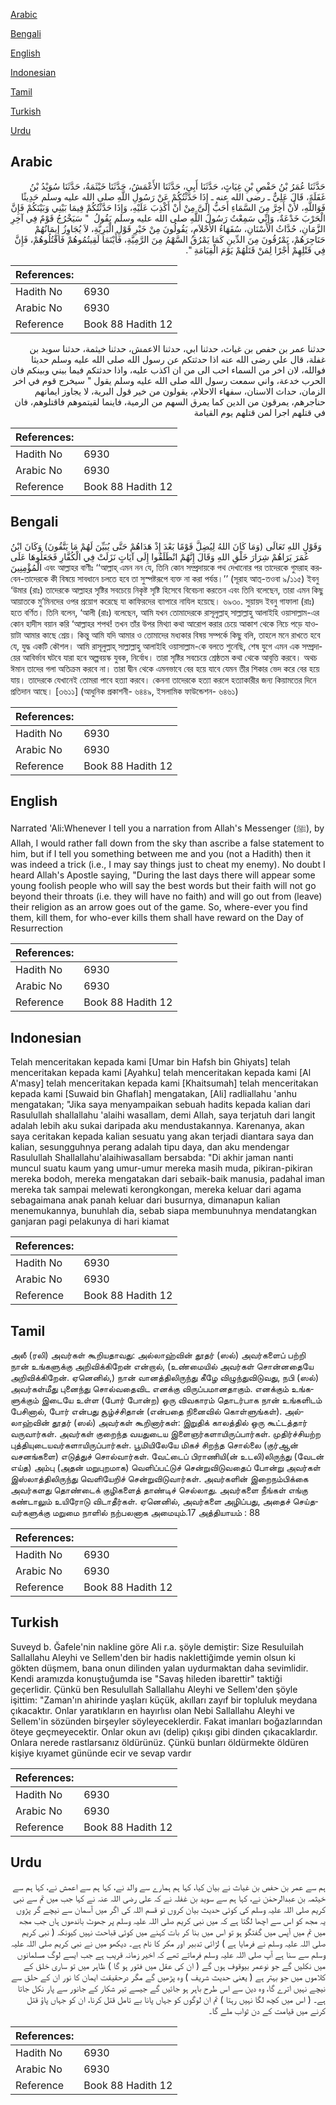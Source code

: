 [Arabic](#arabic)

[Bengali](#bengali)

[English](#english)

[Indonesian](#indonesian)

[Tamil](#tamil)

[Turkish](#turkish)

[Urdu](#urdu)

## Arabic


<div dir="rtl" lang="ar" style={{fontSize:'larger',backgroundColor:'#f8f9fa',padding:20}}>
حَدَّثَنَا عُمَرُ بْنُ حَفْصِ بْنِ غِيَاثٍ، حَدَّثَنَا أَبِي، حَدَّثَنَا الأَعْمَشُ، حَدَّثَنَا خَيْثَمَةُ، حَدَّثَنَا سُوَيْدُ بْنُ غَفَلَةَ، قَالَ عَلِيٌّ ـ رضى الله عنه ـ إِذَا حَدَّثْتُكُمْ عَنْ رَسُولِ اللَّهِ صلى الله عليه وسلم حَدِيثًا فَوَاللَّهِ، لأَنْ أَخِرَّ مِنَ السَّمَاءِ أَحَبُّ إِلَىَّ مِنْ أَنْ أَكْذِبَ عَلَيْهِ، وَإِذَا حَدَّثْتُكُمْ فِيمَا بَيْنِي وَبَيْنَكُمْ فَإِنَّ الْحَرْبَ خَدْعَةٌ، وَإِنِّي سَمِعْتُ رَسُولَ اللَّهِ صلى الله عليه وسلم يَقُولُ ‏ "‏ سَيَخْرُجُ قَوْمٌ فِي آخِرِ الزَّمَانِ، حُدَّاثُ الأَسْنَانِ، سُفَهَاءُ الأَحْلاَمِ، يَقُولُونَ مِنْ خَيْرِ قَوْلِ الْبَرِيَّةِ، لاَ يُجَاوِزُ إِيمَانُهُمْ حَنَاجِرَهُمْ، يَمْرُقُونَ مِنَ الدِّينِ كَمَا يَمْرُقُ السَّهْمُ مِنَ الرَّمِيَّةِ، فَأَيْنَمَا لَقِيتُمُوهُمْ فَاقْتُلُوهُمْ، فَإِنَّ فِي قَتْلِهِمْ أَجْرًا لِمَنْ قَتَلَهُمْ يَوْمَ الْقِيَامَةِ ‏"‏‏.‏
</div>
<div style={{backgroundColor:'#f8f9fa',padding:20, marginBottom: 10}}><table> <thead> <tr> <th>References:</th> <th></th> </tr> </thead> <tbody><tr><td>Hadith No</td><td>6930</td></tr><tr><td>Arabic No</td><td>6930</td></tr><tr><td>Reference</td><td>Book 88 Hadith 12</td></tr></tbody></table></div>


<div dir="rtl" lang="ar" style={{fontSize:'larger',backgroundColor:'#f8f9fa',padding:20}}>
حدثنا عمر بن حفص بن غياث، حدثنا ابي، حدثنا الاعمش، حدثنا خيثمة، حدثنا سويد بن غفلة، قال علي رضى الله عنه اذا حدثتكم عن رسول الله صلى الله عليه وسلم حديثا فوالله، لان اخر من السماء احب الى من ان اكذب عليه، واذا حدثتكم فيما بيني وبينكم فان الحرب خدعة، واني سمعت رسول الله صلى الله عليه وسلم يقول " سيخرج قوم في اخر الزمان، حداث الاسنان، سفهاء الاحلام، يقولون من خير قول البرية، لا يجاوز ايمانهم حناجرهم، يمرقون من الدين كما يمرق السهم من الرمية، فاينما لقيتموهم فاقتلوهم، فان في قتلهم اجرا لمن قتلهم يوم القيامة
</div>
<div style={{backgroundColor:'#f8f9fa',padding:20, marginBottom: 10}}><table> <thead> <tr> <th>References:</th> <th></th> </tr> </thead> <tbody><tr><td>Hadith No</td><td>6930</td></tr><tr><td>Arabic No</td><td>6930</td></tr><tr><td>Reference</td><td>Book 88 Hadith 12</td></tr></tbody></table></div>

## Bengali


<div dir="ltr" lang="bn" style={{fontSize:'larger',backgroundColor:'#f8f9fa',padding:20}}>
وَقَوْلِ اللهِ تَعَالَى (وَمَا كَانَ اللهُ لِيُضِلَّ قَوْمًا بَعْدَ إِذْ هَدَاهُمْ حَتَّى يُبَيِّنَ لَهُمْ مَا يَتَّقُونَ) وَكَانَ ابْنُ عُمَرَ يَرَاهُمْ شِرَارَ خَلْقِ اللهِ وَقَالَ إِنَّهُمْ انْطَلَقُوا إِلَى آيَاتٍ نَزَلَتْ فِي الْكُفَّارِ فَجَعَلُوهَا عَلَى الْمُؤْمِنِينَ এবং আল্লাহর বাণীঃ ‘‘আল্লাহ্ এমন নন যে, তিনি কোন সম্প্রদায়কে পথ দেখানোর পর তাদেরকে গুমরাহ করবেন-তাদেরকে কী বিষয়ে সাবধানে চলতে হবে তা সুস্পষ্টরূপে ব্যক্ত না করা পর্যন্ত।’’ (সূরাহ আত্-তওবা ৯/১১৫) ইবনু ‘উমার (রাঃ) তাদেরকে আল্লাহর সৃষ্টির সবচেয়ে নিকৃষ্ট সৃষ্টি হিসেবে বিবেচনা করতেন এবং তিনি বলেছেন, তারা এমন কিছু আয়াতকে মু’মিনদের ওপর প্রয়োগ করেছে যা কাফিরদের ব্যাপারে নাযিল হয়েছে। ৬৯৩০. সুয়ায়দ ইবনু গাফালা (রাঃ) হতে বর্ণিত। তিনি বলেন, ‘আলী (রাঃ) বলেছেন, আমি যখন তোমাদেরকে রাসূলুল্লাহ্ সাল্লাল্লাহু আলাইহি ওয়াসাল্লাম-এর কোন হাদীস বয়ান করি ‘আল্লাহর শপথ! তখন তাঁর উপর মিথ্যা কথা আরোপ করার চেয়ে আকাশ থেকে নিচে পড়ে যাওয়াটা আমার কাছে শ্রেয়। কিন্তু আমি যদি আমার ও তোমাদের মধ্যকার বিষয় সম্পর্কে কিছু বলি, তাহলে মনে রাখতে হবে যে, যুদ্ধ একটি কৌশল। আমি রাসূলুল্লাহ্ সাল্লাল্লাহু আলাইহি ওয়াসাল্লাম-কে বলতে শুনেছি, শেষ যুগে এমন এক সম্প্রদায়ের আবির্ভাব ঘটবে যারা হবে অল্পবয়স্ক যুবক, নির্বোধ। তারা সৃষ্টির সবচেয়ে শ্রেষ্ঠতম কথা থেকে আবৃত্তি করবে। অথচ ঈমান তাদের গলা অতিক্রম করবে না। তারা দ্বীন থেকে এমনভাবে বের হয়ে যাবে যেমন তীর শিকার ভেদ করে বের হয়ে যায়। তাদেরকে যেখানেই তোমরা পাবে হত্যা করবে। কেননা তাদেরকে হত্যা করলে হত্যাকারীর জন্য কিয়ামতের দিনে প্রতিদান আছে। [৩৬১১] (আধুনিক প্রকাশনী- ৬৪৪৯, ইসলামিক ফাউন্ডেশন- ৬৪৬১)
</div>
<div style={{backgroundColor:'#f8f9fa',padding:20, marginBottom: 10}}><table> <thead> <tr> <th>References:</th> <th></th> </tr> </thead> <tbody><tr><td>Hadith No</td><td>6930</td></tr><tr><td>Arabic No</td><td>6930</td></tr><tr><td>Reference</td><td>Book 88 Hadith 12</td></tr></tbody></table></div>

## English


<div dir="ltr" lang="en" style={{fontSize:'larger',backgroundColor:'#f8f9fa',padding:20}}>
Narrated 'Ali:Whenever I tell you a narration from Allah's Messenger (ﷺ), by Allah, I would rather fall down from the sky than ascribe a false statement to him, but if I tell you something between me and you (not a Hadith) then it was indeed a trick (i.e., I may say things just to cheat my enemy). No doubt I heard Allah's Apostle saying, "During the last days there will appear some young foolish people who will say the best words but their faith will not go beyond their throats (i.e. they will have no faith) and will go out from (leave) their religion as an arrow goes out of the game. So, where-ever you find them, kill them, for who-ever kills them shall have reward on the Day of Resurrection
</div>
<div style={{backgroundColor:'#f8f9fa',padding:20, marginBottom: 10}}><table> <thead> <tr> <th>References:</th> <th></th> </tr> </thead> <tbody><tr><td>Hadith No</td><td>6930</td></tr><tr><td>Arabic No</td><td>6930</td></tr><tr><td>Reference</td><td>Book 88 Hadith 12</td></tr></tbody></table></div>

## Indonesian


<div dir="ltr" lang="id" style={{fontSize:'larger',backgroundColor:'#f8f9fa',padding:20}}>
Telah menceritakan kepada kami [Umar bin Hafsh bin Ghiyats] telah menceritakan kepada kami [Ayahku] telah menceritakan kepada kami [Al A'masy] telah menceritakan kepada kami [Khaitsumah] telah menceritakan kepada kami [Suwaid bin Ghaflah] mengatakan, [Ali] radliallahu 'anhu mengatakan; "Jika saya menyampaikan sebuah hadits kepada kalian dari Rasulullah shallallahu 'alaihi wasallam, demi Allah, saya terjatuh dari langit adalah lebih aku sukai daripada aku mendustakannya. Karenanya, akan saya ceritakan kepada kalian sesuatu yang akan terjadi diantara saya dan kalian, sesungguhnya perang adalah tipu daya, dan aku mendengar Rasulullah Shallallahu'alaihiwasallam bersabda: "Di akhir jaman nanti muncul suatu kaum yang umur-umur mereka masih muda, pikiran-pikiran mereka bodoh, mereka mengatakan dari sebaik-baik manusia, padahal iman mereka tak sampai melewati kerongkongan, mereka keluar dari agama sebagaimana anak panah keluar dari busurnya, dimanapun kalian menemukannya, bunuhlah dia, sebab siapa membunuhnya mendatangkan ganjaran pagi pelakunya di hari kiamat
</div>
<div style={{backgroundColor:'#f8f9fa',padding:20, marginBottom: 10}}><table> <thead> <tr> <th>References:</th> <th></th> </tr> </thead> <tbody><tr><td>Hadith No</td><td>6930</td></tr><tr><td>Arabic No</td><td>6930</td></tr><tr><td>Reference</td><td>Book 88 Hadith 12</td></tr></tbody></table></div>

## Tamil


<div dir="ltr" lang="ta" style={{fontSize:'larger',backgroundColor:'#f8f9fa',padding:20}}>
அலீ (ரலி) அவர்கள் கூறியதாவது: அல்லாஹ்வின் தூதர் (ஸல்) அவர்களைப் பற்றி நான் உங்களுக்கு அறிவிக்கிறேன் என்றால், (உண்மையில் அவர்கள் சொன்னதையே அறிவிக்கிறேன். ஏனெனில்,) நான் வானத்திலிருந்து கீழே விழுந்துவிடுவது, நபி (ஸல்) அவர்கள்மீது புனைந்து சொல்வதைவிட எனக்கு விருப்பமானதாகும். எனக்கும் உங்களுக்கும் இடையே உள்ள (போர் போன்ற) ஒரு விவகாரம் தொடர்பாக நான் உங்களிடம் பேசினால், போர் என்பது சூழ்ச்சிதான் (என்பதை நினைவில் கொள்ளுங்கள்). அல்லாஹ்வின் தூதர் (ஸல்) அவர்கள் கூறினார்கள்: இறுதிக் காலத்தில் ஒரு கூட்டத்தார் வருவார்கள். அவர்கள் குறைந்த வயதுடைய இளைஞர்களாயிருப்பார்கள். முதிர்ச்சியற்ற புத்தியுடையவர்களாயிருப்பார்கள். பூமியிலேயே மிகச் சிறந்த சொல்லை (குர்ஆன் வசனங்களை) எடுத்துச் சொல்வார்கள். வேட்டைப் பிராணியி(ன் உடலி)லிருந்து (வேடன் எய்த) அம்பு (அதன் மறுபுறமாக) வெளிப்பட்டுச் சென்றுவிடுவதைப் போன்று அவர்கள் இஸ்லாத்திலிருந்து வெளியேறிச் சென்றுவிடுவார்கள். அவர்களின் இறைநம்பிக்கை அவர்களது தொண்டைக் குழிகளைத் தாண்டிச் செல்லாது. அவர்களை நீங்கள் எங்கு கண்டாலும் உயிரோடு விடாதீர்கள். ஏனெனில், அவர்களை அழிப்பது, அதைச் செய்தவர்களுக்கு மறுமை நாளில் நற்பலனாக அமையும்.17 அத்தியாயம் : 88
</div>
<div style={{backgroundColor:'#f8f9fa',padding:20, marginBottom: 10}}><table> <thead> <tr> <th>References:</th> <th></th> </tr> </thead> <tbody><tr><td>Hadith No</td><td>6930</td></tr><tr><td>Arabic No</td><td>6930</td></tr><tr><td>Reference</td><td>Book 88 Hadith 12</td></tr></tbody></table></div>

## Turkish


<div dir="ltr" lang="tr" style={{fontSize:'larger',backgroundColor:'#f8f9fa',padding:20}}>
Suveyd b. Ğafele'nin nakline göre Ali r.a. şöyle demiştir: Size Resuluilah Sallallahu Aleyhi ve Sellem'den bir hadis naklettiğimde yemin olsun ki gökten düşmem, bana onun dilinden yalan uydurmaktan daha sevimlidir. Kendi aramızda konuştuğumda ise "Savaş hileden ibarettir" taktiği geçerlidir. Çünkü ben Resulullah Sallallahu Aleyhi ve Sellem'den şöyle işittim: "Zaman'ın ahirinde yaşları küçük, akılları zayıf bir topluluk meydana çıkacaktır. Onlar yaratıkların en hayırlısı olan Nebi Sallallahu Aleyhi ve Sellem'in sözünden birşeyler söyleyeceklerdir. Fakat imanları boğazlarından öteye geçmeyecektir. Onlar okun avı (delip) çıkışı gibi dinden çıkacaklardır. Onlara nerede rastlarsanız öldürünüz. Çünkü bunları öldürmekte öldüren kişiye kıyamet gününde ecir ve sevap vardır
</div>
<div style={{backgroundColor:'#f8f9fa',padding:20, marginBottom: 10}}><table> <thead> <tr> <th>References:</th> <th></th> </tr> </thead> <tbody><tr><td>Hadith No</td><td>6930</td></tr><tr><td>Arabic No</td><td>6930</td></tr><tr><td>Reference</td><td>Book 88 Hadith 12</td></tr></tbody></table></div>

## Urdu


<div dir="rtl" lang="ur" style={{fontSize:'larger',backgroundColor:'#f8f9fa',padding:20}}>
ہم سے عمر بن حفص بن غیاث نے بیان کیا، کہا ہم ہمارے سے والد نے، کہا ہم سے اعمش نے، کہا ہم سے خیثمہ بن عبدالرحمٰن نے، کہا ہم سے سوید بن غفلہ نے کہ علی رضی اللہ عنہ نے کہا جب میں تم سے نبی کریم صلی اللہ علیہ وسلم کی کوئی حدیث بیان کروں تو قسم اللہ کی اگر میں آسمان سے نیچے گر پڑوں یہ مجھ کو اس سے اچھا لگتا ہے کہ میں نبی کریم صلی اللہ علیہ وسلم پر جھوٹ باندھوں ہاں جب مجھ میں تم میں آپس میں گفتگو ہو تو اس میں بنا کر بات کہنے میں کوئی قباحت نہیں کیونکہ ( نبی کریم صلی اللہ علیہ وسلم نے فرمایا ہے ) لڑائی تدبیر اور مکر کا نام ہے۔ دیکھو میں نے نبی کریم صلی اللہ علیہ وسلم سے سنا ہے آپ صلی اللہ علیہ وسلم فرماتے تھے کہ اخیر زمانہ قریب ہے جب ایسے لوگ مسلمانوں میں نکلیں گے جو نوعمر بیوقوف ہوں گے ( ان کی عقل میں فتور ہو گا ) ظاہر میں تو ساری خلق کے کلاموں میں جو بہتر ہے ( یعنی حدیث شریف ) وہ پڑھیں گے مگر درحقیقت ایمان کا نور ان کے حلق سے نیچے نہیں اترے گا، وہ دین سے اس طرح باہر ہو جائیں گے جیسے تیر شکار کے جانور سے پار نکل جاتا ہے۔ ( اس میں کچھ لگا نہیں رہتا ) تم ان لوگوں کو جہاں پانا بے تامل قتل کرنا، ان کو جہاں پاؤ قتل کرنے میں قیامت کے دن ثواب ملے گا۔
</div>
<div style={{backgroundColor:'#f8f9fa',padding:20, marginBottom: 10}}><table> <thead> <tr> <th>References:</th> <th></th> </tr> </thead> <tbody><tr><td>Hadith No</td><td>6930</td></tr><tr><td>Arabic No</td><td>6930</td></tr><tr><td>Reference</td><td>Book 88 Hadith 12</td></tr></tbody></table></div>